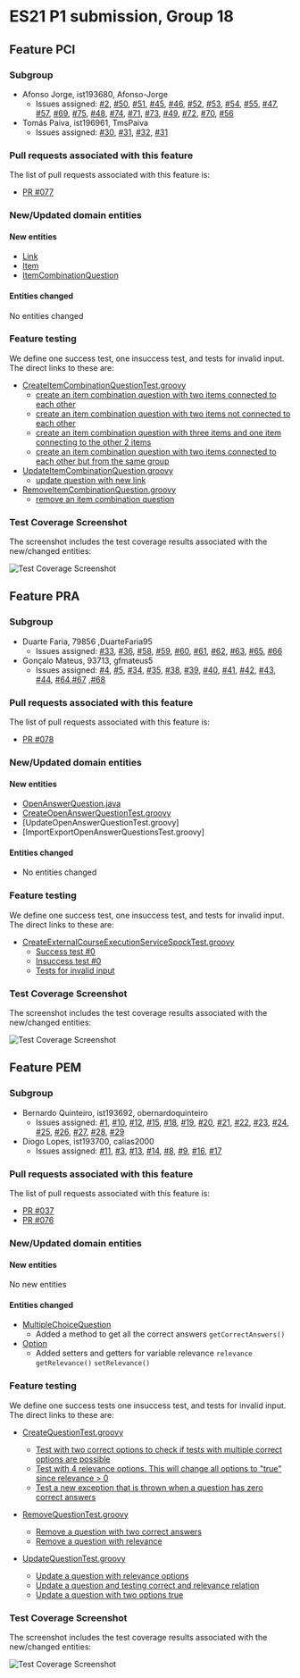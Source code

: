 # ES21 P1 submission, Group 18

## Feature PCI

### Subgroup
 - Afonso Jorge, ist193680, Afonso-Jorge
   + Issues assigned: [#2](https://github.com/tecnico-softeng/es21-g18/projects/4#card-57212066), [#50](https://github.com/tecnico-softeng/es21-g18/projects/4#card-57212230),
[#51](https://github.com/tecnico-softeng/es21-g18/projects/4#card-57212480),
[#45](https://github.com/tecnico-softeng/es21-g18/projects/4#card-57213071),
[#46](https://github.com/tecnico-softeng/es21-g18/projects/4#card-57214599),
[#52](https://github.com/tecnico-softeng/es21-g18/projects/4#card-57213100),
[#53](https://github.com/tecnico-softeng/es21-g18/projects/4#card-57213121),
[#54](https://github.com/tecnico-softeng/es21-g18/projects/4#card-57213495),
[#55](https://github.com/tecnico-softeng/es21-g18/projects/4#card-57213161),
[#47](https://github.com/tecnico-softeng/es21-g18/projects/4#card-57213564),
[#57](https://github.com/tecnico-softeng/es21-g18/projects/4#card-57213588),
[#69](https://github.com/tecnico-softeng/es21-g18/projects/4#card-57213598),
[#75](https://github.com/tecnico-softeng/es21-g18/projects/4#card-57213622),
[#48](https://github.com/tecnico-softeng/es21-g18/projects/4#card-57213639),
[#74](https://github.com/tecnico-softeng/es21-g18/projects/4#card-57213648),
[#71](https://github.com/tecnico-softeng/es21-g18/projects/4#card-57213851),
[#73](https://github.com/tecnico-softeng/es21-g18/projects/4#card-57213658),
[#49](https://github.com/tecnico-softeng/es21-g18/projects/4#card-57213875),
[#72](https://github.com/tecnico-softeng/es21-g18/projects/4#card-57213888),
[#70](https://github.com/tecnico-softeng/es21-g18/projects/4#card-57213908),
[#56](https://github.com/tecnico-softeng/es21-g18/projects/4#card-57214018)
 - Tomás Paiva, ist196961, TmsPaiva
   + Issues assigned: [#30](https://github.com/tecnico-softeng/es21-g18/projects/4#card-57212202), [#31](https://github.com/tecnico-softeng/es21-g18/projects/4#card-57213136),
[#32](https://github.com/tecnico-softeng/es21-g18/projects/4#card-57213149),
[#31](https://github.com/tecnico-softeng/es21-g18/projects/4#card-57213136)
 
### Pull requests associated with this feature

The list of pull requests associated with this feature is:

 - [PR #077](https://github.com/tecnico-softeng/es21-g18/pull/77)


### New/Updated domain entities

#### New entities
 - [Link](https://github.com/tecnico-softeng/es21-g18/blob/pci/backend/src/main/java/pt/ulisboa/tecnico/socialsoftware/tutor/question/domain/Link.java)
 - [Item](https://github.com/tecnico-softeng/es21-g18/blob/pci/backend/src/main/java/pt/ulisboa/tecnico/socialsoftware/tutor/question/domain/Item.java)
 - [ItemCombinationQuestion](https://github.com/tecnico-softeng/es21-g18/blob/pci/backend/src/main/java/pt/ulisboa/tecnico/socialsoftware/tutor/question/domain/ItemCombinationQuestion.java)

#### Entities changed
No entities changed
 
### Feature testing

We define one success test, one insuccess test, and tests for invalid input. The direct links to these are:

 - [CreateItemCombinationQuestionTest.groovy](https://github.com/tecnico-softeng/es21-g18/blob/pci/backend/src/test/groovy/pt/ulisboa/tecnico/socialsoftware/tutor/question/service/CreateItemCombinationQuestionTest.groovy)
	+ [create an item combination question with two items connected to each other](https://github.com/tecnico-softeng/es21-g18/blob/pci/backend/src/test/groovy/pt/ulisboa/tecnico/socialsoftware/tutor/question/service/CreateItemCombinationQuestionTest.groovy#L20)
	+ [create an item combination question with two items not connected to each other](https://github.com/tecnico-softeng/es21-g18/blob/pci/backend/src/test/groovy/pt/ulisboa/tecnico/socialsoftware/tutor/question/service/CreateItemCombinationQuestionTest.groovy#L57)
	+ [create an item combination question with three items and one item connecting to the other 2 items](https://github.com/tecnico-softeng/es21-g18/blob/pci/backend/src/test/groovy/pt/ulisboa/tecnico/socialsoftware/tutor/question/service/CreateItemCombinationQuestionTest.groovy#L90)
	+ [create an item combination question with two items connected to each other but from the same group](https://github.com/tecnico-softeng/es21-g18/blob/pci/backend/src/test/groovy/pt/ulisboa/tecnico/socialsoftware/tutor/question/service/CreateItemCombinationQuestionTest.groovy#L134)
- [UpdateItemCombinationQuestion.groovy](https://github.com/tecnico-softeng/es21-g18/blob/pci/backend/src/test/groovy/pt/ulisboa/tecnico/socialsoftware/tutor/question/service/UpdateItemCombinationQuestion.groovy)
	+ [update question with new link](https://github.com/tecnico-softeng/es21-g18/blob/pci/backend/src/test/groovy/pt/ulisboa/tecnico/socialsoftware/tutor/question/service/UpdateItemCombinationQuestion.groovy#L88)
- [RemoveItemCombinationQuestion.groovy](https://github.com/tecnico-softeng/es21-g18/blob/pci/backend/src/test/groovy/pt/ulisboa/tecnico/socialsoftware/tutor/question/service/RemoveItemCombinationQuestion.groovy)
	+ [remove an item combination question](https://github.com/tecnico-softeng/es21-g18/blob/pci/backend/src/test/groovy/pt/ulisboa/tecnico/socialsoftware/tutor/question/service/RemoveItemCombinationQuestion.groovy#L62)


### Test Coverage Screenshot

The screenshot includes the test coverage results associated with the new/changed entities:

![Test Coverage Screenshot](https://cdn.discordapp.com/attachments/771782841566101545/825032499490586644/papapa.png)


## Feature PRA

### Subgroup
 - Duarte Faria, 79856 ,DuarteFaria95
   + Issues assigned: [#33](https://github.com/tecnico-softeng/es21-g18/projects/4#card-57214017), [#36](https://github.com/tecnico-softeng/es21-g18/projects/4#card-57214006),  [#58](https://github.com/tecnico-softeng/es21-g18/projects/4#card-57213915), [#59](https://github.com/tecnico-softeng/es21-g18/projects/4#card-57213874), [#60](https://github.com/tecnico-softeng/es21-g18/projects/4#card-57213754), [#61](https://github.com/tecnico-softeng/es21-g18/projects/4#card-57213523), [#62](https://github.com/tecnico-softeng/es21-g18/projects/4#card-57213311), [#63](https://github.com/tecnico-softeng/es21-g18/projects/4#card-57213987), [#65](https://github.com/tecnico-softeng/es21-g18/projects/4#card-57213850), [#66](https://github.com/tecnico-softeng/es21-g18/projects/4#card-57213721)
 - Gonçalo Mateus, 93713, gfmateus5
   + Issues assigned: [#4](https://github.com/tecnico-softeng/es21-g18/projects/4#card-57214025), [#5](https://github.com/tecnico-softeng/es21-g18/projects/4#card-57213983),  [#34](https://github.com/tecnico-softeng/es21-g18/projects/4#card-57700195), [#35](https://github.com/tecnico-softeng/es21-g18/projects/4#card-57213790), [#38](https://github.com/tecnico-softeng/es21-g18/projects/4#card-57213903), [#39](https://github.com/tecnico-softeng/es21-g18/projects/4#card-57213953), [#40](https://github.com/tecnico-softeng/es21-g18/projects/4#card-57213675), [#41](https://github.com/tecnico-softeng/es21-g18/projects/4#card-57213365), [#42](https://github.com/tecnico-softeng/es21-g18/projects/4#card-57213335), [#43](https://github.com/tecnico-softeng/es21-g18/projects/4#card-57213778), [#44](https://github.com/tecnico-softeng/es21-g18/projects/4#card-57213635), [#64](https://github.com/tecnico-softeng/es21-g18/projects/4#card-57213837),[#67](https://github.com/tecnico-softeng/es21-g18/projects/4#card-57213452)
			,[#68](https://github.com/tecnico-softeng/es21-g18/projects/4#card-57213195)
 
### Pull requests associated with this feature

The list of pull requests associated with this feature is:

 - [PR #078](https://github.com/tecnico-softeng/es21-g18/pull/78)


### New/Updated domain entities

#### New entities
 - [OpenAnswerQuestion.java](https://github.com)
 - [CreateOpenAnswerQuestionTest.groovy](https://github.com)
 - [UpdateOpenAnswerQuestionTest.groovy]
 - [ImportExportOpenAnswerQuestionsTest.groovy]

#### Entities changed
 - No entities changed
 
### Feature testing

We define one success test, one insuccess test, and tests for invalid input. The direct links to these are:

 - [CreateExternalCourseExecutionServiceSpockTest.groovy](https://github.com/socialsoftware/quizzes-tutor/blob/31ba9bd5f5ddcbab61f1c4b2daca7331ad099f98/backend/src/test/groovy/pt/ulisboa/tecnico/socialsoftware/tutor/administration/service/CreateExternalCourseExecutionServiceSpockTest.groovy)
    + [Success test #0](https://github.com/socialsoftware/quizzes-tutor/blob/31ba9bd5f5ddcbab61f1c4b2daca7331ad099f98/backend/src/test/groovy/pt/ulisboa/tecnico/socialsoftware/tutor/administration/service/CreateExternalCourseExecutionServiceSpockTest.groovy#L39)
    + [Insuccess test #0](https://github.com/socialsoftware/quizzes-tutor/blob/31ba9bd5f5ddcbab61f1c4b2daca7331ad099f98/backend/src/test/groovy/pt/ulisboa/tecnico/socialsoftware/tutor/administration/service/CreateExternalCourseExecutionServiceSpockTest.groovy#L104)
    + [Tests for invalid input](https://github.com/socialsoftware/quizzes-tutor/blob/31ba9bd5f5ddcbab61f1c4b2daca7331ad099f98/backend/src/test/groovy/pt/ulisboa/tecnico/socialsoftware/tutor/administration/service/CreateExternalCourseExecutionServiceSpockTest.groovy#L145)


### Test Coverage Screenshot

The screenshot includes the test coverage results associated with the new/changed entities:

![Test Coverage Screenshot](https://web.tecnico.ulisboa.pt/~joaofernandoferreira/1920/ES/coverage_ex1.png)




## Feature PEM

### Subgroup
 - Bernardo Quinteiro, ist193692, obernardoquinteiro
   + Issues assigned: [#1](https://github.com/tecnico-softeng/es21-g18/projects/4#card-57201734), [#10](https://github.com/tecnico-softeng/es21-g18/projects/4#card-57201761), [#12](https://github.com/tecnico-softeng/es21-g18/projects/4#card-57201892), [#15](https://github.com/tecnico-softeng/es21-g18/projects/4#card-57202423), [#18](https://github.com/tecnico-softeng/es21-g18/projects/4#card-57202476), [#19](https://github.com/tecnico-softeng/es21-g18/projects/4#card-57202534), [#20](https://github.com/tecnico-softeng/es21-g18/projects/4#card-57202627), [#21](https://github.com/tecnico-softeng/es21-g18/projects/4#card-57202690), [#22](https://github.com/tecnico-softeng/es21-g18/projects/4#card-57202715), [#23](https://github.com/tecnico-softeng/es21-g18/projects/4#card-57202853), [#24](https://github.com/tecnico-softeng/es21-g18/projects/4#card-57202970), [#25](https://github.com/tecnico-softeng/es21-g18/projects/4#card-57203103), [#26](https://github.com/tecnico-softeng/es21-g18/projects/4#card-57202750), [#27](https://github.com/tecnico-softeng/es21-g18/projects/4#card-57202862), [#28](https://github.com/tecnico-softeng/es21-g18/projects/4#card-57202938), [#29](https://github.com/tecnico-softeng/es21-g18/projects/4#card-57203018)
 - Diogo Lopes, ist193700, calias2000
   + Issues assigned: [#11](https://github.com/tecnico-softeng/es21-g18/projects/4#card-57201793), [#3](https://github.com/tecnico-softeng/es21-g18/projects/4#card-57202310), [#13](https://github.com/tecnico-softeng/es21-g18/projects/4#card-57202330), [#14](https://github.com/tecnico-softeng/es21-g18/projects/4#card-57202371), [#8](https://github.com/tecnico-softeng/es21-g18/projects/4#card-57202352), [#9](https://github.com/tecnico-softeng/es21-g18/projects/4#card-57202401), [#16](https://github.com/tecnico-softeng/es21-g18/projects/4#card-57202475), [#17](https://github.com/tecnico-softeng/es21-g18/projects/4#card-57202654)
 
 
### Pull requests associated with this feature

The list of pull requests associated with this feature is:

 - [PR #037](https://github.com/tecnico-softeng/es21-g18/pull/37)
 - [PR #076](https://github.com/tecnico-softeng/es21-g18/pull/76)


### New/Updated domain entities

#### New entities
 No new entities

#### Entities changed
 - [MultipleChoiceQuestion](https://github.com/tecnico-softeng/es21-g18/blob/develop/backend/src/main/java/pt/ulisboa/tecnico/socialsoftware/tutor/question/domain/MultipleChoiceQuestion.java)
   + Added a method to get all the correct answers `getCorrectAnswers()`
 - [Option](https://github.com/tecnico-softeng/es21-g18/blob/develop/backend/src/main/java/pt/ulisboa/tecnico/socialsoftware/tutor/question/domain/Option.java)
   + Added setters and getters for variable relevance `relevance` `getRelevance()` `setRelevance()`

 
### Feature testing

We define one success tests one insuccess test, and tests for invalid input. The direct links to these are:

 - [CreateQuestionTest.groovy](https://github.com/tecnico-softeng/es21-g18/blob/develop/backend/src/test/groovy/pt/ulisboa/tecnico/socialsoftware/tutor/question/service/CreateQuestionTest.groovy)
    + [Test with two correct options to check if tests with multiple correct options are possible](https://github.com/tecnico-softeng/es21-g18/blob/develop/backend/src/test/groovy/pt/ulisboa/tecnico/socialsoftware/tutor/question/service/CreateQuestionTest.groovy#L400)
    + [Test with 4 relevance options. This will change all options to "true" since relevance > 0](https://github.com/tecnico-softeng/es21-g18/blob/develop/backend/src/test/groovy/pt/ulisboa/tecnico/socialsoftware/tutor/question/service/CreateQuestionTest.groovy#L445)
    + [Test a new exception that is thrown when a question has zero correct answers](https://github.com/tecnico-softeng/es21-g18/blob/develop/backend/src/test/groovy/pt/ulisboa/tecnico/socialsoftware/tutor/question/service/CreateQuestionTest.groovy#L02)

 - [RemoveQuestionTest.groovy](https://github.com/tecnico-softeng/es21-g18/blob/develop/backend/src/test/groovy/pt/ulisboa/tecnico/socialsoftware/tutor/question/service/RemoveQuestionTest.groovy)
    + [Remove a question with two correct answers](https://github.com/tecnico-softeng/es21-g18/blob/develop/backend/src/test/groovy/pt/ulisboa/tecnico/socialsoftware/tutor/question/service/RemoveQuestionTest.groovy#L144)
    + [Remove a question with relevance](https://github.com/tecnico-softeng/es21-g18/blob/develop/backend/src/test/groovy/pt/ulisboa/tecnico/socialsoftware/tutor/question/service/RemoveQuestionTest.groovy#L157)

 - [UpdateQuestionTest.groovy](https://github.com/tecnico-softeng/es21-g18/blob/develop/backend/src/test/groovy/pt/ulisboa/tecnico/socialsoftware/tutor/question/service/UpdateQuestionTest.groovy)
    + [Update a question with relevance options](https://github.com/tecnico-softeng/es21-g18/blob/develop/backend/src/test/groovy/pt/ulisboa/tecnico/socialsoftware/tutor/question/service/UpdateQuestionTest.groovy#L73)
    + [Update a question and testing correct and relevance relation](https://github.com/tecnico-softeng/es21-g18/blob/develop/backend/src/test/groovy/pt/ulisboa/tecnico/socialsoftware/tutor/question/service/UpdateQuestionTest.groovy#L100)
    + [Update a question with two options true](https://github.com/tecnico-softeng/es21-g18/blob/develop/backend/src/test/groovy/pt/ulisboa/tecnico/socialsoftware/tutor/question/service/UpdateQuestionTest.groovy#L157)


### Test Coverage Screenshot

The screenshot includes the test coverage results associated with the new/changed entities:

![Test Coverage Screenshot](https://cdn.discordapp.com/attachments/544922061252853772/825045095946125322/es_e_tal.png)

